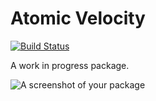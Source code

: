 # Atomic Velocity

[![Build Status](https://travis-ci.org/MunGell/atomic-velocity.svg?branch=master)](https://travis-ci.org/MunGell/atomic-velocity)

A work in progress package.

![A screenshot of your package](https://f.cloud.github.com/assets/69169/2290250/c35d867a-a017-11e3-86be-cd7c5bf3ff9b.gif)
